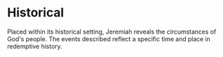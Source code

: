 # Historical

Placed within its historical setting, Jeremiah reveals the circumstances of God's people. The events described reflect a specific time and place in redemptive history.

